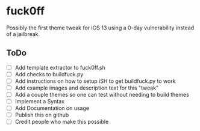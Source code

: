 # fuck0ff
Possibly the first theme tweak for iOS 13 using a 0-day vulnerability instead of a jailbreak.
## ToDo
- [ ] Add template extractor to fuck0ff.sh 
- [ ] Add checks to buildfuck.py
- [ ] Add instructions on how to setup iSH to get buildfuck.py to work
- [ ] Add example images and description text for this "tweak"
- [ ] Add a couple themes so one can test without needing to build themes
- [ ] Implement a Syntax
- [ ] Add Documentation on usage
- [ ] Publish this on github
- [ ] Credit people who make this possible

